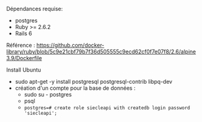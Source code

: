 Dépendances requise:
- postgres
- Ruby >= 2.6.2
- Rails 6

Référence : https://github.com/docker-library/ruby/blob/5c9e21cbf79b7f36d505555c9ecd62cf0f7e07f8/2.6/alpine3.9/Dockerfile


Install Ubuntu

- sudo apt-get -y install postgresql postgresql-contrib libpq-dev
- création d'un compte pour la base de données :
  - sudo su - postgres
  - psql
  - `postgres=# create role siecleapi with createdb login password 'siecleapi';`
